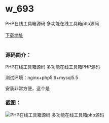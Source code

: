 # w_693
PHP在线工具箱源码 多功能在线工具箱php源码
<br/></br>
[下载地址](https://www.uuid2.com/693.html "下载地址")
<br/></br>
<h3>源码简介：</h3>
<p>PHP在线工具箱源码 多功能在线工具箱PHP源码<p>
<p>测试环境：nginx+php5.6+mysql5.5<p>
<p>安装非常方便，这个是<p>
<h3>截图：</h3>
<img src="https://www.uuid2.com/wp-content/uploads/img/202105/cd971e6999.jpg" alt="PHP在线工具箱源码 多功能在线工具箱php源码">
